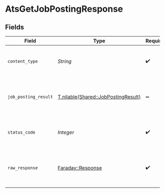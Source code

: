 # AtsGetJobPostingResponse


## Fields

| Field                                                                          | Type                                                                           | Required                                                                       | Description                                                                    |
| ------------------------------------------------------------------------------ | ------------------------------------------------------------------------------ | ------------------------------------------------------------------------------ | ------------------------------------------------------------------------------ |
| `content_type`                                                                 | *String*                                                                       | :heavy_check_mark:                                                             | HTTP response content type for this operation                                  |
| `job_posting_result`                                                           | [T.nilable(Shared::JobPostingResult)](../../models/shared/jobpostingresult.md) | :heavy_minus_sign:                                                             | The job with the given identifier was retrieved.                               |
| `status_code`                                                                  | *Integer*                                                                      | :heavy_check_mark:                                                             | HTTP response status code for this operation                                   |
| `raw_response`                                                                 | [Faraday::Response](https://www.rubydoc.info/gems/faraday/Faraday/Response)    | :heavy_check_mark:                                                             | Raw HTTP response; suitable for custom response parsing                        |